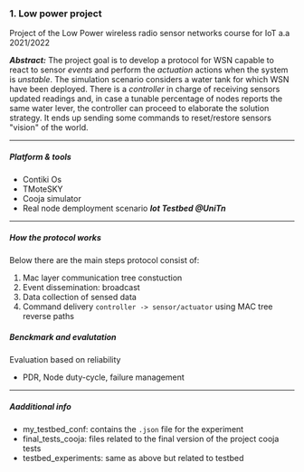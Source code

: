 ### 1. Low power project

Project of the Low Power wireless radio sensor networks course for IoT a.a 2021/2022

***Abstract:***
The project goal is to develop a protocol for WSN capable to react to sensor *events* and perform the *actuation* actions when the system is *unstable*.
The simulation scenario considers a water tank for which WSN have been deployed. There is a *controller* in charge of receiving sensors updated readings and, in case a tunable percentage of nodes reports the same water lever, the controller can proceed to elaborate the solution strategy. It ends up sending some commands to reset/restore sensors "vision" of the world.

---

##### Platform & tools

- Contiki Os
- TMoteSKY
- Cooja simulator
- Real node demployment scenario ***Iot Testbed @UniTn***

---

##### How the protocol works

Below there are the main steps protocol consist of:

1. Mac layer communication tree constuction
2. Event dissemination: broadcast
3. Data collection of sensed data
4. Command delivery `controller -> sensor/actuator` using MAC tree reverse paths

##### Benckmark and evalutation

Evaluation based on reliability

- PDR, Node duty-cycle, failure management

---

##### Aadditional info

- my_testbed_conf: contains the `.json` file for the experiment
- final_tests_cooja: files related to the final version of the project cooja tests
- testbed_experiments: same as above but related to testbed

